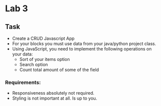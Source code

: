 # Lab 3
## Task
- Create a CRUD Javascript App
- For your blocks you must use data from your java/python project class.
- Using JavaScript, you need to implement the following operations on your data:
  - Sort of your items option
  - Search option
  - Count total amount of some of the field

### Requirements:
- Responsiveness absolutely not required.
- Styling is not important at all. Is up to you.
